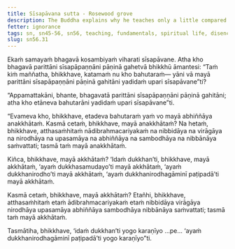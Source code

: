 ```yaml
---
title: Sīsapāvana sutta - Rosewood grove
description: The Buddha explains why he teaches only a little compared to what he has not taught with the simile of the rosewood leaves.
fetter: ignorance
tags: sn, sn45-56, sn56, teaching, fundamentals, spiritual life, disenchantment, fading of desire, ending, tranquility, directly knowing, full awakening, four noble truths, Nibbāna, simile
slug: sn56.31
---
```


Ekaṁ samayaṁ bhagavā kosambiyaṁ viharati sīsapāvane. Atha kho bhagavā parittāni sīsapāpaṇṇāni pāṇinā gahetvā bhikkhū āmantesi: “Taṁ kiṁ maññatha, bhikkhave, katamaṁ nu kho bahutaraṁ— yāni vā mayā parittāni sīsapāpaṇṇāni pāṇinā gahitāni yadidaṁ upari sīsapāvane”ti?

“Appamattakāni, bhante, bhagavatā parittāni sīsapāpaṇṇāni pāṇinā gahitāni; atha kho etāneva bahutarāni yadidaṁ upari sīsapāvane”ti.

“Evameva kho, bhikkhave, etadeva bahutaraṁ yaṁ vo mayā abhiññāya anakkhātaṁ. Kasmā cetaṁ, bhikkhave, mayā anakkhātaṁ? Na hetaṁ, bhikkhave, atthasaṁhitaṁ nādibrahmacariyakaṁ na nibbidāya na virāgāya na nirodhāya na upasamāya na abhiññāya na sambodhāya na nibbānāya saṁvattati; tasmā taṁ mayā anakkhātaṁ.

Kiñca, bhikkhave, mayā akkhātaṁ? ‘Idaṁ dukkhan’ti, bhikkhave, mayā akkhātaṁ, ‘ayaṁ dukkhasamudayo’ti mayā akkhātaṁ, ‘ayaṁ dukkhanirodho’ti mayā akkhātaṁ, ‘ayaṁ dukkhanirodhagāminī paṭipadā’ti mayā akkhātaṁ.

Kasmā cetaṁ, bhikkhave, mayā akkhātaṁ? Etañhi, bhikkhave, atthasaṁhitaṁ etaṁ ādibrahmacariyakaṁ etaṁ nibbidāya virāgāya nirodhāya upasamāya abhiññāya sambodhāya nibbānāya saṁvattati; tasmā taṁ mayā akkhātaṁ.

Tasmātiha, bhikkhave, ‘idaṁ dukkhan’ti yogo karaṇīyo …pe… ‘ayaṁ dukkhanirodhagāminī paṭipadā’ti yogo karaṇīyo”ti.
